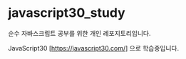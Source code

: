 ﻿# javascript30_study
순수 자바스크립트 공부를 위한 개인 레포지토리입니다.

JavaScript30 [https://javascript30.com/] 으로 학습중입니다.
